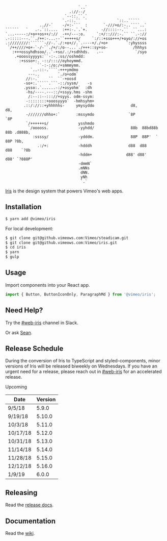 ```
                                `..`                                  
                            .://--/                                  
                          `--::.``.`                                 
                         `.-::.``  `             `::..`````          
               ..//-`    -/+:-```  :       `-///+o/:-..````..`       
``````   `   .-.`::....  :++:-.`.`+.      -//::::--.``  ``...:       
`...-----:/+o++os++/://  -++/---:o.     `:+/::///:-.`` ``.-://       
.-:::::---.``./++:-...--``+++++s/     `:/::+sso+++/+oyo/://+os       
.:////////:``````-//-.`./:+o+//.`.----+/./+o+        `:yhyssss       
 `/++////+o+-`-/-``./+/:/o--...`./+++::sy+so-           /hhhys       
   :+++ossyhdhsoo/..`-+so/.:/+sdhhds.   .--              `/syo       
    .+ooossyyyys:``-:-.:ss//oshmdd:                                  
      :+ssso+:. -::/::://oyhoymmd.                                 
              ``-:-:/o:/+smmmymm.                                  
           `..-::-.````-+++ymdmo                                   
          ---..        `./o+odm`                                   
         //:-.`    ``  ``-+oosd                                    
        -so+:.`````.```-::/sysm/    -s                             
        .ysso:.`......-:/+osyohm`  :dh                             
         -hs/----.---::/+ssyy.hms -shm                               
          /:--::--::://+syys. odm-ssym:                              
         -::::::::+ooosyyyo`  -hmhsyhm+                              
        .::/://::+yhhhhhs-     ymysyddo                d8,           d8,                        
         -///////ohho+:`       :mssymdo               `8P           `8P                         
         `/++++++s/             ysshmdo                                                         
          `/ooooss.             -yyhdd/                88b  88bd88b  88b .d888b,                
            :ssssy/             -ydddm.                88P  88P'  `  88P ?8b,                   
              .:/+:             -hdddh                d88  d88      d88    `?8b                 
                                -hddm+               d88' d88'     d88' `?888P'                 
                                -dmmN`                               
                                .mNNs                                
                                 dNN.                                
                                 yNh                                 
                                 `.` 
```

[Iris](http://docs.vimeows.com/vimeo/iris/master/pattern/Iris/Home) is the design system that powers Vimeo's web apps.

## Installation
```bash
$ yarn add @vimeo/iris
```
For local development:
```bash
$ git clone git@github.vimeows.com:Vimeo/steadicam.git
$ git clone git@github.vimeows.com:Vimeo/iris.git
$ cd iris
$ yarn
$ gulp
```

## Usage
Import components into your React app.
```jsx
import { Button, ButtonIconOnly, ParagraphMd } from '@vimeo/iris';
```

## Need Help?
Try the [#web-iris](https://vimeo.slack.com/messages/C2UF8PH0A) channel in Slack.

Or ask [Sean](https://github.vimeows.com/sean-mcintyre).

## Release Schedule

During the conversion of Iris to TypeScript and styled-components, minor versions of Iris will be released biweekly on Wednesdays. If you have an urgent need for a release, please reach out in [#web-iris](https://vimeo.slack.com/messages/C2UF8PH0A) for an accelerated release.

Upcoming 

| Date  | Version |
| ------------- | ------------- |
| 9/5/18  | 5.9.0  |
| 9/19/18  | 5.10.0  |
| 10/3/18  | 5.11.0  |
| 10/17/18  | 5.12.0  |
| 10/31/18  | 5.13.0  |
| 11/14/18  | 5.14.0  |
| 11/28/18  | 5.15.0  |
| 12/12/18  | 5.16.0  |
| 1/9/19 | 6.0.0 |

## Releasing

Read the [release docs](https://github.vimeows.com/Vimeo/iris/wiki/Publishing-an-Iris-Release).

## Documentation
Read the [wiki](https://github.vimeows.com/Vimeo/iris/wiki).
